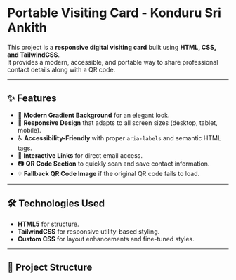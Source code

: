 # Portable Visiting Card - Konduru Sri Ankith

This project is a **responsive digital visiting card** built using **HTML, CSS, and TailwindCSS**.  
It provides a modern, accessible, and portable way to share professional contact details along with a QR code.

---

## ✨ Features
- 🎨 **Modern Gradient Background** for an elegant look.  
- 📱 **Responsive Design** that adapts to all screen sizes (desktop, tablet, mobile).  
- ♿ **Accessibility-Friendly** with proper `aria-labels` and semantic HTML tags.  
- 🔗 **Interactive Links** for direct email access.  
- 📷 **QR Code Section** to quickly scan and save contact information.  
- 💡 **Fallback QR Code Image** if the original QR code fails to load.  

---

## 🛠️ Technologies Used
- **HTML5** for structure.  
- **TailwindCSS** for responsive utility-based styling.  
- **Custom CSS** for layout enhancements and fine-tuned styles.  

---

## 📂 Project Structure
